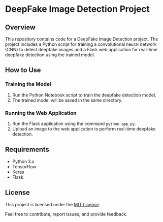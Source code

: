 
# DeepFake Image Detection Project

## Overview

This repository contains code for a DeepFake Image Detection project. The project includes a Python script for training a convolutional neural network (CNN) to detect deepfake images and a Flask web application for real-time deepfake detection using the trained model.


## How to Use

### Training the Model

1. Run the Python Notebook script to train the deepfake detection model.
2. The trained model will be saved in the same directory.

### Running the Web Application

1. Run the Flask application using the command `python app.py`.
2. Upload an image to the web application to perform real-time deepfake detection.

## Requirements

- Python 3.x
- TensorFlow
- Keras
- Flask.

## License

This project is licensed under the [MIT License](LICENSE).

Feel free to contribute, report issues, and provide feedback.

